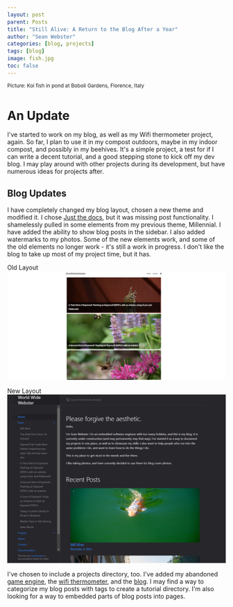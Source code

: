 ```yaml
---
layout: post
parent: Posts
title: "Still Alive: A Return to the Blog After a Year"
author: "Sean Webster"
categories: [blog, projects]
tags: [blog]
image: fish.jpg
toc: false
---
```

<sup>Picture: Koi fish in pond at Boboli Gardens, Florence, Italy</sup>

# An Update
I've started to work on my blog, as well as my Wifi thermometer project, again. So far, I plan to use it in my compost outdoors, maybe in my indoor compost, and possibly in my beehives. It's a simple project, a test for if I can write a decent tutorial, and a good stepping stone to kick off my dev blog. I may play around with other projects during its development, but have numerous ideas for projects after.

## Blog Updates
I have completely changed my blog layout, chosen a new theme and modified it. I chose [Just the docs](https://just-the-docs.github.io/just-the-docs/), but it was missing post functionality. I shamelessly pulled in some elements from my previous theme, Millennial. I have added the ability to show blog posts in the sidebar. I also added watermarks to my photos. Some of the new elements work, and some of the old elements no longer work - it's still a work in progress. I don't like the blog to take up most of my project time, but it has.

Old Layout
![Old Site](/../assets/img/blog/old_site.PNG)

New Layout
![New Site](/../assets/img/blog/new_site.PNG)

I've chosen to include a projects directory, too. I've added my abandoned [game engine](/docs/Projects/game_engine.md), the [wifi thermometer](/docs/Projects/wifi_thermometer.md), and the [blog](/docs/Projects/blog.md). I may find a way to categorize my blog posts with tags to create a tutorial directory. I'm also looking for a way to embedded parts of blog posts into pages.
